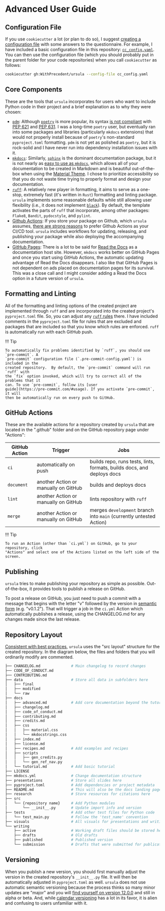 # Advanced User Guide

## Configuration File

If you use `cookiecutter` a lot (or plan to do so), I suggest [creating a
configuration
file](https://cookiecutter.readthedocs.io/en/2.3.0/advanced/user_config.html)
with some answers to the questionnaire. For example, I have included a
basic configuration file in this repository:
[`cc_config.yaml`](https://github.com/WithPrecedent/ursula/blob/main/cc_config.yaml).
You can then use the configuration file (which you should probably put in the
parent folder for your code repositories) when you call `cookiecutter` as
follows:

```sh
cookiecutter gh:WithPrecedent/ursula --config-file cc_config.yaml
```

## Core Components

These are the tools that `ursula` incorporates for users who want to include
Python code in their project and a brief explanation as to why they were chosen:

* [`pdm`](https://pdm.fming.dev/latest/): Although [`poetry`](https://python-poetry.org/) is more popular, its syntax
[is not
compliant](https://github.com/python-poetry/roadmap/issues/3) with [PEP
621](https://peps.python.org/pep-0621/) and  [PEP 631](https://peps.python.org/pep-0631/). I was a long-time `poetry` user, but
eventually ran into some packages and libraries (particularly `mkdocs`
extensions) that would not properly install because of `poetry`'s non-standard
`pyproject.toml` formatting. `pdm` is not yet as polished as `poetry`, but it
is rock-solid and I have never run into dependency installation issues with
it.
* [`mkdocs`](https://www.mkdocs.org/): Similarly,
[`sphinx`](https://www.sphinx-doc.org/en/master/) is the dominant
documentation package, but it is not nearly as [easy to use as `mkdocs`](https://squidfunk.github.io/mkdocs-material/alternatives/), which allows
all of your documentation to be created in Markdown and is beautiful
out-of-the-box when using the [Material
Theme](https://squidfunk.github.io/mkdocs-material/). I chose to prioritize
accessibility so that you do not waste time trying to properly format and
design your documentation.
* [`ruff`](https://github.com/astral-sh/ruff): A relatively new player in formatting, it aims to serve as a one-stop,
extremely fast (it's written in `Rust`) formatting and linting package.
`ursula` implements some reasonable defaults while still allowing user
flexibility (i.e., it does not implement [`black`](https://github.com/psf/black)). By default, the template activates the parts of
`ruff` that incorporate, among other packages: `Flake8`, `Bandit`, `pydocstyle`, and `pylint`.
* [Github Actions](https://github.com/features/actions): If you store your package on Github, which `ursula` assumes, [there are
strong reasons](https://resources.github.com/devops/tools/automation/actions/)
to prefer Github Actions as your CI/CD tool. `ursula` includes workflows
for updating, releasing, and publishing your package while also deploying the
accompanying documentation.
* [GitHub Pages](https://pages.github.com/): There is a lot to be said for [Read the Docs](https://readthedocs.com) as a
documentation host site. However, `mkdocs` works better on GitHub Pages and once
you start using GitHub Actions, the automatic updating advantage of Read the
Docs disappears. I also like that GitHub Pages is not dependent on ads placed on
documentation pages for its survival. This was a close call and I might consider
adding a Read the Docs option in a future version of `ursula`.

## Formatting and Linting

All of the formatting and linting options of the created project are implemented
through `ruff` and are incorporated into the created
project's `pyproject.toml` file. So, you can adjust any [`ruff`
rules](https://beta.ruff.rs/docs/rules/) there. I have included comments in the
`pyproject.toml` file for rules that are excluded and packages that are included
so that you know which rules are enforced. `ruff` is automatically run with
each GitHub push.

!!! Tip

    To automatically fix problems identified by `ruff`, you should use `pre-commit`. A
    `pre-commit` configuration file (`.pre-commit-config.yaml`) is included in the
    created repository.  By default, the `pre-commit` command will run `ruff` with
    the `fix` option invoked, which will try to correct all of the problems that it
    can. To use `pre-commit`, follow its [user
    guide](https://pre-commit.com/#usage). If you activate `pre-commit`, it will
    then be automatically run on every push to GitHub.

## GitHub Actions

These are the available actions for a repository created by `ursula` that
are located in the ".github" folder and on the GitHub repository page under "Actions":

| GitHub Action | Trigger | Jobs |
| --- | --- | --- |
| `ci` | automatically on push | builds repo, runs tests, lints, formats, builds docs, and deploys docs |
| `document` | another Action or manually on GitHub| builds and deploys docs |
| `lint` | another Action or manually on GitHub | lints repository with `ruff` |
| `merge` | another Action or manually on GitHub | merges `development` branch into `main` (currently untested Action) |

!!! Tip

    To run an Action (other than `ci.yml`) on GitHub, go to your repository, click
    "Actions" and select one of the Actions listed on the left side of the screen.

## Publishing

`ursula` tries to make publishing your repository as simple as possible.
Out-of-the-box, it provides tools to publish a release on GitHub.

To post a release on GitHub, you just need to push a commit with a message that
begins with the letter "v" followed by the version in [semantic
form](https://semver.org/) (e.g. "v0.1.2"). That will trigger a job in the
`ci.yml` Action which automatically publishes a release, using the CHANGELOG.md
for any changes made since the last release.

## Repository Layout

[Consistent with best
practices](https://packaging.python.org/en/latest/discussions/src-layout-vs-flat-layout/),
`ursula` uses the "src layout" structure for the created repository. In
the diagram below, the files and folders
that you will ordinarily modify are commented.

```sh
├── CHANGELOG.md              # Main changelog to record changes
├── CODE_OF_CONDUCT.md
├── CONTRIBUTING.md
├── data                      # Store all data in subfolders here
│   ├── final
│   ├── modified
│   └── raw
├── docs
│   ├── advanced.md           # Add core documentation beyond the tutorial
│   ├── changelog.md
│   ├── code_of_conduct.md
│   ├── contributing.md
│   ├── credits.md
│   ├── css
│   │   ├── material.css
│   │   └── mkdocstrings.css
│   ├── index.md
│   ├── license.md
│   ├── recipes.md            # Add examples and recipes
│   ├── scripts
│   │   ├── gen_credits.py
│   │   └── gen_ref_nav.py
│   └── tutorial.md           # Add basic tutorial
├── LICENSE
├── mkdocs.yml                # Change documentation structure
├── presentations             # Store all slides here
├── pyproject.toml            # Add dependencies or project metadata
├── README.md                 # This will also be the docs landing page
├── research                  # Store resources for citations here
├── src
│   └── {repository name}     # Add Python modules
│       └── __init__.py       # Update import info and version
├── tests                     # Add other test files for Python code
│   └── test_main.py          # Follow the 'test_name' convention
├── visuals                   # All visuals for presentations and writing
└── writing
    ├── active                # Working draft files should be stored here
    ├── drafts                # Old drafts
    ├── published             # Published version
    └── submission            # Drafts that were submitted for publication
```

## Versioning

When you publish a new version, you should first manually adjust the version in
the created repository's `__init__.py` file. It will then be automatically
adjusted in `pyproject.toml` as well. `ursula` does not use automatic semantic
versioning because the process thinks so many minor updates are "major" and you
will [find yourself on version
12.0.0](https://hynek.me/articles/semver-will-not-save-you/) and still in alpha
or beta. And, while [calendar versioning](https://calver.org/) has a lot in its favor, it
is alien and confusing to users unfamiliar with it.

